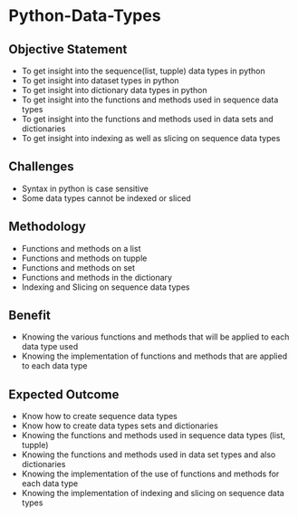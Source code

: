 # Python-Data-Types

## Objective Statement
- To get insight into the sequence(list, tupple) data types in python
- To get insight into dataset types in python
- To get insight into dictionary data types in python
- To get insight into the functions and methods used in sequence data types
- To get insight into the functions and methods used in data sets and dictionaries
- To get insight into indexing as well as slicing on sequence data types
## Challenges
- Syntax in python is case sensitive
- Some data types cannot be indexed or sliced
## Methodology
- Functions and methods on a list
- Functions and methods on tupple
- Functions and methods on set
- Functions and methods in the dictionary
- Indexing and Slicing on sequence data types
## Benefit
- Knowing the various functions and methods that will be applied to each data type used
- Knowing the implementation of functions and methods that are applied to each data type
## Expected Outcome
- Know how to create sequence data types
- Know how to create data types sets and dictionaries
- Knowing the functions and methods used in sequence data types (list, tupple)
- Knowing the functions and methods used in data set types and also dictionaries
- Knowing the implementation of the use of functions and methods for each data type
- Knowing the implementation of indexing and slicing on sequence data types
